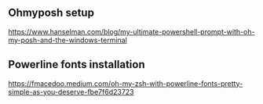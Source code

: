   ## Ohmyposh setup
  https://www.hanselman.com/blog/my-ultimate-powershell-prompt-with-oh-my-posh-and-the-windows-terminal
  ## Powerline fonts installation
  https://fmacedoo.medium.com/oh-my-zsh-with-powerline-fonts-pretty-simple-as-you-deserve-fbe7f6d23723
